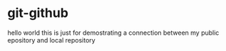 # git-github
hello world
this is just for demostrating a connection between my public epository and local repository
